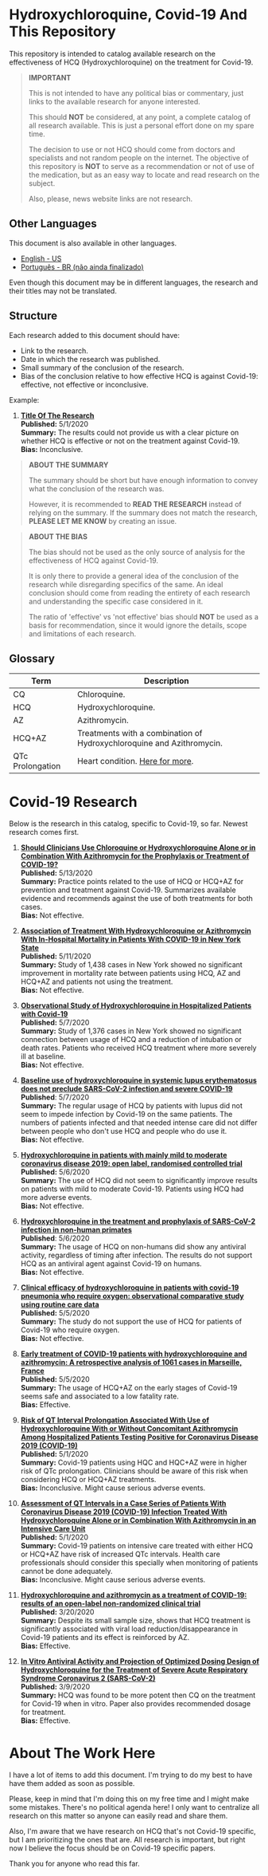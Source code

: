 # Hydroxychloroquine, Covid-19 And This Repository

This repository is intended to catalog available research on the effectiveness of HCQ (Hydroxychloroquine) on the treatment for Covid-19.

> **IMPORTANT**
> 
> This is not intended to have any political bias or commentary, just links to the available research for anyone interested.
> 
> This should **NOT** be considered, at any point, a complete catalog of all research available. This is just a personal effort done on my spare time.
> 
> The decision to use or not HCQ should come from doctors and specialists and not random people on the internet. The objective of this repository is **NOT** to serve as a recommendation or not of use of the medication, but as an easy way to locate and read research on the subject.
> 
> Also, please, news website links are not research.

## Other Languages

This document is also available in other languages.

- [English - US](README.md)
- [Português - BR (não ainda finalizado)](README.pt-br.md)

Even though this document may be in different languages, the research and their titles may not be translated.

## Structure

Each research added to this document should have:

- Link to the research.
- Date in which the research was published.
- Small summary of the conclusion of the research.
- Bias of the conclusion relative to how effective HCQ is against Covid-19: effective, not effective or inconclusive.

Example:

1. **[Title Of The Research](http://someurl.com/the-research)**  
**Published:** 5/1/2020  
**Summary:** The results could not provide us with a clear picture on whether HCQ is effective or not on the treatment against Covid-19.  
**Bias:** Inconclusive.

> **ABOUT THE SUMMARY**
> 
> The summary should be short but have enough information to convey what the conclusion of the research was.
> 
> However, it is recommended to **READ THE RESEARCH** instead of relying on the summary. If the summary does not match the research, **PLEASE LET ME KNOW** by creating an issue.

> **ABOUT THE BIAS**
> 
> The bias should not be used as the only source of analysis for the effectiveness of HCQ against Covid-19.
> 
> It is only there to provide a general idea of the conclusion of the research while disregarding specifics of the same. An ideal conclusion should come from reading the entirety of each research and understanding the specific case considered in it.
> 
> The ratio of 'effective' vs 'not effective' bias should **NOT** be used as a basis for recommendation, since it would ignore the details, scope and limitations of each research.

## Glossary

| Term             | Description                                             |
| ---------------- | ------------------------------------------------------- |
| CQ               | Chloroquine.                                            |
| HCQ              | Hydroxychloroquine.                                     |
| AZ               | Azithromycin.                                           |
| HCQ+AZ           | Treatments with a combination of Hydroxychloroquine and Azithromycin. |
| QTc Prolongation | Heart condition. [Here for more](https://www.mayoclinic.org/diseases-conditions/long-qt-syndrome/symptoms-causes/syc-20352518). |

# Covid-19 Research

Below is the research in this catalog, specific to Covid-19, so far. Newest research comes first.

1. **[Should Clinicians Use Chloroquine or Hydroxychloroquine Alone or in Combination With Azithromycin for the Prophylaxis or Treatment of COVID-19?](https://www.acpjournals.org/doi/10.7326/M20-1998)**  
**Published:** 5/13/2020  
**Summary:** Practice points related to the use of HCQ or HCQ+AZ for prevention and treatment against Covid-19. Summarizes available evidence and recommends against the use of both treatments for both cases.  
**Bias:** Not effective.  

1. **[Association of Treatment With Hydroxychloroquine or Azithromycin With In-Hospital Mortality in Patients With COVID-19 in New York State](https://jamanetwork.com/journals/jama/fullarticle/2766117)**  
**Published:** 5/11/2020  
**Summary:** Study of 1,438 cases in New York showed no significant improvement in mortality rate between patients using HCQ, AZ and HCQ+AZ and patients not using the treatment.  
**Bias:** Not effective.  

1. **[Observational Study of Hydroxychloroquine in Hospitalized Patients with Covid-19](https://www.nejm.org/doi/full/10.1056/NEJMoa2012410)**  
**Published:** 5/7/2020  
**Summary:** Study of 1,376 cases in New York showed no significant connection between usage of HCQ and a reduction of intubation or death rates. Patients who received HCQ treatment where more severely ill at baseline.   
**Bias:** Not effective.

1. **[Baseline use of hydroxychloroquine in systemic lupus erythematosus does not preclude SARS-CoV-2 infection and severe COVID-19](https://ard.bmj.com/content/early/2020/05/07/annrheumdis-2020-217690)**  
**Published**: 5/7/2020  
**Summary:** The regular usage of HCQ by patients with lupus did not seem to impede infection by Covid-19 on the same patients. The numbers of patients infected and that needed intense care did not differ between people who don't use HCQ and people who do use it.  
**Bias:** Not effective.  

1. **[Hydroxychloroquine in patients with mainly mild to moderate coronavirus disease 2019: open label, randomised controlled trial](https://www.bmj.com/content/369/bmj.m1849)**  
**Published:** 5/6/2020  
**Summary:** The use of HCQ did not seem to significantly improve results on patients with mild to moderate Covid-19. Patients using HCQ had more adverse events.  
**Bias:** Not effective.  

1. **[Hydroxychloroquine in the treatment and prophylaxis of SARS-CoV-2 infection in non-human primates](https://www.researchsquare.com/article/rs-27223/v1)**  
**Published**: 5/6/2020  
**Summary:** The usage of HCQ on non-humans did show any antiviral activity, regardless of timing after infection. The results do not support HCQ as an antiviral agent against Covid-19 on humans.  
**Bias:** Not effective.  

1. **[Clinical efficacy of hydroxychloroquine in patients with covid-19 pneumonia who require oxygen: observational comparative study using routine care data](https://www.bmj.com/content/369/bmj.m1844.abstract)**  
**Published:** 5/5/2020  
**Summary:** The study do not support the use of HCQ for patients of Covid-19 who require oxygen.  
**Bias:** Not effective.  

1. **[Early treatment of COVID-19 patients with hydroxychloroquine and azithromycin: A retrospective analysis of 1061 cases in Marseille, France](https://www.sciencedirect.com/science/article/pii/S1477893920302179)**  
**Published:** 5/5/2020  
**Summary:** The usage of HCQ+AZ on the early stages of Covid-19 seems safe and associated to a low fatality rate.  
**Bias:** Effective.  

1. **[Risk of QT Interval Prolongation Associated With Use of Hydroxychloroquine With or Without Concomitant Azithromycin Among Hospitalized Patients Testing Positive for Coronavirus Disease 2019 (COVID-19)](https://jamanetwork.com/journals/jamacardiology/fullarticle/2765631)**  
**Published:** 5/1/2020  
**Summary:** Covid-19 patients using HQC and HQC+AZ were in higher risk of QTc prolongation. Clinicians should be aware of this risk when considering HCQ or HCQ+AZ treatments.  
**Bias:** Inconclusive. Might cause serious adverse events.

1. **[Assessment of QT Intervals in a Case Series of Patients With Coronavirus Disease 2019 (COVID-19) Infection Treated With Hydroxychloroquine Alone or in Combination With Azithromycin in an Intensive Care Unit](https://jamanetwork.com/journals/jamacardiology/fullarticle/2765633)**  
**Published:** 5/1/2020  
**Summary:** Covid-19 patients on intensive care treated with either HCQ or HCQ+AZ have risk of increased QTc intervals. Health care professionals should consider this specially when monitoring of patients cannot be done adequately.  
**Bias:** Inconclusive. Might cause serious adverse events.  

1. **[Hydroxychloroquine and azithromycin as a treatment of COVID-19: results of an open-label non-randomized clinical trial](https://www.sciencedirect.com/science/article/pii/S0924857920300996)**  
**Published:** 3/20/2020  
**Summary:** Despite its small sample size, shows that HCQ treatment is significantly associated with viral load reduction/disappearance in Covid-19 patients and its effect is reinforced by AZ.  
**Bias:** Effective.

1. **[In Vitro Antiviral Activity and Projection of Optimized Dosing Design of Hydroxychloroquine for the Treatment of Severe Acute Respiratory Syndrome Coronavirus 2 (SARS-CoV-2)](https://academic.oup.com/cid/advance-article/doi/10.1093/cid/ciaa237/5801998)**  
**Published:** 3/9/2020  
**Summary:** HCQ was found to be more potent then CQ on the treatment for Covid-19 when in vitro. Paper also provides recommended dosage for treatment.  
**Bias:** Effective.

# About The Work Here

I have a lot of items to add this document. I'm trying to do my best to have have them added as soon as possible.

Please, keep in mind that I'm doing this on my free time and I might make some mistakes. There's no political agenda here! I only want to centralize all research on this matter so anyone can easily read and share them.

Also, I'm aware that we have research on HCQ that's not Covid-19 specific, but I am prioritizing the ones that are. All research is important, but right now I believe the focus should be on Covid-19 specific papers.

Thank you for anyone who read this far.